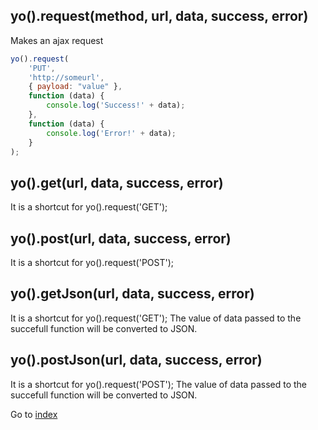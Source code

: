 ## yo().request(method, url, data, success, error) 

Makes an ajax request

```javascript
yo().request(
    'PUT',
    'http://someurl',
    { payload: "value" },
    function (data) {
        console.log('Success!' + data);
    },
    function (data) {
        console.log('Error!' + data);
    }
);
```
## yo().get(url, data, success, error) 

It is a shortcut for yo().request('GET'); 

## yo().post(url, data, success, error) 

It is a shortcut for yo().request('POST'); 

## yo().getJson(url, data, success, error) 

It is a shortcut for yo().request('GET'); The value of data passed 
to the succefull function will be converted to JSON. 

## yo().postJson(url, data, success, error) 

It is a shortcut for yo().request('POST'); The value of data passed 
to the succefull function will be converted to JSON. 


Go to [index](README.md)